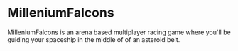 # MilleniumFalcons
MilleniumFalcons is an arena based multiplayer racing game where you'll be guiding your spaceship in the middle of of an asteroid belt.
